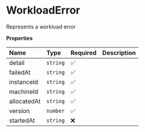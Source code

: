 # WorkloadError

Represents a workload error

**Properties**

| Name        | Type     | Required | Description |
| :---------- | :------- | :------- | :---------- |
| detail      | `string` | ✅       |             |
| failedAt    | `string` | ✅       |             |
| instanceId  | `string` | ✅       |             |
| machineId   | `string` | ✅       |             |
| allocatedAt | `string` | ✅       |             |
| version     | `number` | ✅       |             |
| startedAt   | `string` | ❌       |             |
